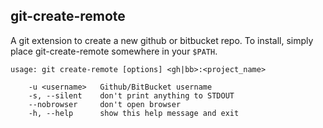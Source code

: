 git-create-remote
-----------------

A git extension to create a new github or bitbucket repo. To install, simply
place git-create-remote somewhere in your `$PATH`.

    usage: git create-remote [options] <gh|bb>:<project_name>
    
        -u <username>   Github/BitBucket username
        -s, --silent    don't print anything to STDOUT
        --nobrowser     don't open browser
        -h, --help      show this help message and exit
